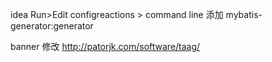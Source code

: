 idea Run>Edit configreactions > command line 
添加 mybatis-generator:generator


banner 修改
http://patorjk.com/software/taag/